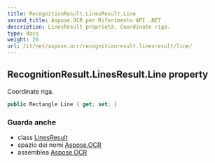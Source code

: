 ```yaml
---
title: RecognitionResult.LinesResult.Line
second_title: Aspose.OCR per Riferimento API .NET
description: LinesResult proprietà. Coordinate riga.
type: docs
weight: 20
url: /it/net/aspose.ocr/recognitionresult.linesresult/line/
---
```

## RecognitionResult.LinesResult.Line property

Coordinate riga.

```csharp
public Rectangle Line { get; set; }
```

### Guarda anche

* class [LinesResult](../)
* spazio dei nomi [Aspose.OCR](../../recognitionresult.linesresult/)
* assemblea [Aspose.OCR](../../../)



